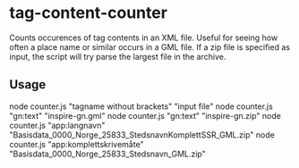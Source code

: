 # tag-content-counter
Counts occurences of tag contents in an XML file. Useful for seeing how often a place name or similar occurs in a GML file. If a zip file is specified as input, the script will try parse the largest file in the archive.

## Usage
node counter.js "tagname without brackets" "input file" 
node counter.js "gn:text" "inspire-gn.gml"
node counter.js "gn:text" "inspire-gn.zip"
node counter.js "app:langnavn" "Basisdata_0000_Norge_25833_StedsnavnKomplettSSR_GML.zip"
node counter.js "app:komplettskrivemåte" "Basisdata_0000_Norge_25833_Stedsnavn_GML.zip"
